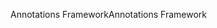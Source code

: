 <span data-ttu-id="dee80-101">Annotations Framework</span><span class="sxs-lookup"><span data-stu-id="dee80-101">Annotations Framework</span></span>